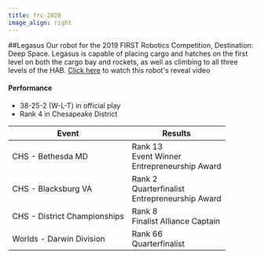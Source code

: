 ```yaml
---
title: frc-2020
image_align: right
---
```


##Legasus
Our robot for the 2019 FIRST Robotics Competition, Destination: Deep Space. Legasus is capable of placing cargo and hatches on the first level on both the cargo bay and rockets, as well as climbing to all three levels of the HAB. [Click here](https://www.youtube.com/watch?v=lRLYltb_lEI) to watch this robot's reveal video

#### Performance
* 38-25-2 (W-L-T) in official play
* Rank 4 in Chesapeake District

<html>
<table class="table table-striped table-hover">
  <thead> 
    <tr>
        <th>Event</th>
        <th>Results</th>
      </tr>
    </thead>
  <tbody>
     <tr>
        <td> CHS - Bethesda MD</td>
        <td> Rank 13 <br/> Event Winner <br/> Entrepreneurship Award</td>
      </tr>
     <tr>
        <td> CHS - Blacksburg VA</td>
        <td> Rank 2 <br/> Quarterfinalist <br/> Entrepreneurship Award </td>
      </tr>
      <tr>
        <td> CHS - District Championships </td>
        <td> Rank 8 <br/> Finalist Alliance Captain <br/></td>
      </tr>
      <tr>
          <td> Worlds - Darwin Division</td>
          <td> Rank 66 <br/> Quarterfinalist </td>
      </tr>
    <tr>
  </tbody>
</table>
</html>
